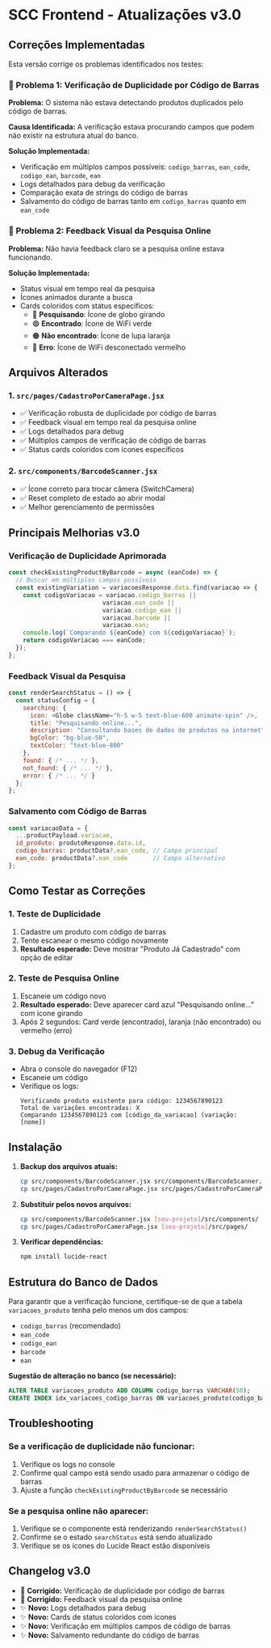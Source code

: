 # SCC Frontend - Atualizações v3.0

## Correções Implementadas

Esta versão corrige os problemas identificados nos testes:

### 🔧 Problema 1: Verificação de Duplicidade por Código de Barras
**Problema:** O sistema não estava detectando produtos duplicados pelo código de barras.

**Causa Identificada:** A verificação estava procurando campos que podem não existir na estrutura atual do banco.

**Solução Implementada:**
- Verificação em múltiplos campos possíveis: `codigo_barras`, `ean_code`, `codigo_ean`, `barcode`, `ean`
- Logs detalhados para debug da verificação
- Comparação exata de strings do código de barras
- Salvamento do código de barras tanto em `codigo_barras` quanto em `ean_code`

### 🔧 Problema 2: Feedback Visual da Pesquisa Online
**Problema:** Não havia feedback claro se a pesquisa online estava funcionando.

**Solução Implementada:**
- Status visual em tempo real da pesquisa
- Ícones animados durante a busca
- Cards coloridos com status específicos:
  - 🔵 **Pesquisando**: Ícone de globo girando
  - 🟢 **Encontrado**: Ícone de WiFi verde
  - 🟠 **Não encontrado**: Ícone de lupa laranja
  - 🔴 **Erro**: Ícone de WiFi desconectado vermelho

## Arquivos Alterados

### 1. `src/pages/CadastroPorCameraPage.jsx`
- ✅ Verificação robusta de duplicidade por código de barras
- ✅ Feedback visual em tempo real da pesquisa online
- ✅ Logs detalhados para debug
- ✅ Múltiplos campos de verificação de código de barras
- ✅ Status cards coloridos com ícones específicos

### 2. `src/components/BarcodeScanner.jsx`
- ✅ Ícone correto para trocar câmera (SwitchCamera)
- ✅ Reset completo de estado ao abrir modal
- ✅ Melhor gerenciamento de permissões

## Principais Melhorias v3.0

### Verificação de Duplicidade Aprimorada
```javascript
const checkExistingProductByBarcode = async (eanCode) => {
  // Buscar em múltiplos campos possíveis
  const existingVariation = variacoesResponse.data.find(variacao => {
    const codigoVariacao = variacao.codigo_barras || 
                          variacao.ean_code || 
                          variacao.codigo_ean || 
                          variacao.barcode || 
                          variacao.ean;
    console.log(`Comparando ${eanCode} com ${codigoVariacao}`);
    return codigoVariacao === eanCode;
  });
};
```

### Feedback Visual da Pesquisa
```javascript
const renderSearchStatus = () => {
  const statusConfig = {
    searching: {
      icon: <Globe className="h-5 w-5 text-blue-600 animate-spin" />,
      title: "Pesquisando online...",
      description: "Consultando bases de dados de produtos na internet",
      bgColor: "bg-blue-50",
      textColor: "text-blue-800"
    },
    found: { /* ... */ },
    not_found: { /* ... */ },
    error: { /* ... */ }
  };
};
```

### Salvamento com Código de Barras
```javascript
const variacaoData = {
  ...productPayload.variacao,
  id_produto: produtoResponse.data.id,
  codigo_barras: productData?.ean_code, // Campo principal
  ean_code: productData?.ean_code       // Campo alternativo
};
```

## Como Testar as Correções

### 1. Teste de Duplicidade
1. Cadastre um produto com código de barras
2. Tente escanear o mesmo código novamente
3. **Resultado esperado:** Deve mostrar "Produto Já Cadastrado" com opção de editar

### 2. Teste de Pesquisa Online
1. Escaneie um código novo
2. **Resultado esperado:** Deve aparecer card azul "Pesquisando online..." com ícone girando
3. Após 2 segundos: Card verde (encontrado), laranja (não encontrado) ou vermelho (erro)

### 3. Debug da Verificação
- Abra o console do navegador (F12)
- Escaneie um código
- Verifique os logs:
  ```
  Verificando produto existente para código: 1234567890123
  Total de variações encontradas: X
  Comparando 1234567890123 com [código_da_variacao] (variação: [nome])
  ```

## Instalação

1. **Backup dos arquivos atuais:**
   ```bash
   cp src/components/BarcodeScanner.jsx src/components/BarcodeScanner.jsx.backup
   cp src/pages/CadastroPorCameraPage.jsx src/pages/CadastroPorCameraPage.jsx.backup
   ```

2. **Substituir pelos novos arquivos:**
   ```bash
   cp src/components/BarcodeScanner.jsx [seu-projeto]/src/components/
   cp src/pages/CadastroPorCameraPage.jsx [seu-projeto]/src/pages/
   ```

3. **Verificar dependências:**
   ```bash
   npm install lucide-react
   ```

## Estrutura do Banco de Dados

Para garantir que a verificação funcione, certifique-se de que a tabela `variacoes_produto` tenha pelo menos um dos campos:
- `codigo_barras` (recomendado)
- `ean_code`
- `codigo_ean`
- `barcode`
- `ean`

**Sugestão de alteração no banco (se necessário):**
```sql
ALTER TABLE variacoes_produto ADD COLUMN codigo_barras VARCHAR(50);
CREATE INDEX idx_variacoes_codigo_barras ON variacoes_produto(codigo_barras);
```

## Troubleshooting

### Se a verificação de duplicidade não funcionar:
1. Verifique os logs no console
2. Confirme qual campo está sendo usado para armazenar o código de barras
3. Ajuste a função `checkExistingProductByBarcode` se necessário

### Se a pesquisa online não aparecer:
1. Verifique se o componente está renderizando `renderSearchStatus()`
2. Confirme se o estado `searchStatus` está sendo atualizado
3. Verifique se os ícones do Lucide React estão disponíveis

## Changelog v3.0

- 🔧 **Corrigido:** Verificação de duplicidade por código de barras
- 🔧 **Corrigido:** Feedback visual da pesquisa online
- ✨ **Novo:** Logs detalhados para debug
- ✨ **Novo:** Cards de status coloridos com ícones
- ✨ **Novo:** Verificação em múltiplos campos de código de barras
- ✨ **Novo:** Salvamento redundante do código de barras

